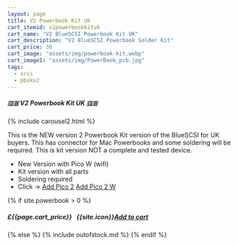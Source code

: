 ```yaml
---
layout: page
title: V2 Powerbook Kit UK
cart_itemid: v2powerbookkituk
cart_name: "V2 BlueSCSI Powerbook Kit UK"
cart_description: "V2 BlueSCSI Powerbook Solder Kit"
cart_price: 38
cart_image: "assets/img/powerbook-kit.webp"
cart_image1: "assets/img/PowerBook_pcb.jpg"
tags: 
  - scsi
  - pbukv2
---
```


##### 🇬🇧 V2 Powerbook Kit UK 🇬🇧

{% include carousel2.html %}

This is the NEW version 2 Powerbook Kit version of the BlueSCSI for UK buyers. This has connector for Mac Powerbooks and some soldering will be required. This is kit version NOT a complete and tested device.

* New Version with Pico W (wifi)
* Kit version with all parts
* Soldering required
* Click &#8594; [Add Pico 2](/pico2) [Add Pico 2 W](/pico2w)

{% if site.powerbook > 0 %}
##### £{{page.cart_price}} &nbsp; {{site.icon}}[Add to cart](/cart#{{page.cart_itemid}})
{% else %}
{% include outofstock.md %}
{% endif %}